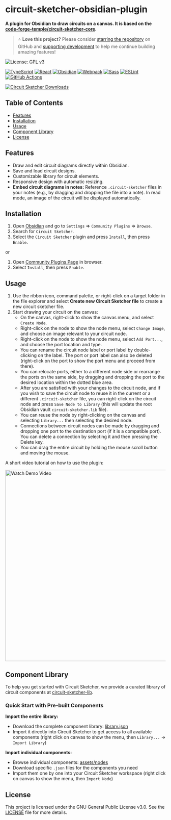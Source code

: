# circuit-sketcher-obsidian-plugin

**A plugin for Obsidian to draw circuits on a canvas. It is based on the [code-forge-temple/circuit-sketcher-core](https://github.com/code-forge-temple/circuit-sketcher-core).**  

> ⭐️ **Love this project?** Please consider [starring the repository](https://github.com/code-forge-temple/circuit-sketcher-obsidian-plugin) on GitHub and [supporting development](https://github.com/sponsors/code-forge-temple) to help me continue building amazing features!

[![License: GPL v3](https://img.shields.io/badge/License-GPL%20v3-blue.svg)](LICENSE)

[![TypeScript](https://img.shields.io/badge/TypeScript-007ACC?logo=typescript&logoColor=white)](https://www.typescriptlang.org/)
[![React](https://img.shields.io/badge/React-20232A?logo=react&logoColor=61DAFB)](https://reactjs.org/)
[![Obsidian](https://img.shields.io/badge/Obsidian-483699?logo=obsidian&logoColor=white)](https://docs.obsidian.md/)
[![Webpack](https://img.shields.io/badge/Webpack-8DD6F9?logo=webpack&logoColor=white)](https://webpack.js.org/)
[![Sass](https://img.shields.io/badge/Sass-CC6699?logo=sass&logoColor=white)](https://sass-lang.com/)
[![ESLint](https://img.shields.io/badge/ESLint-4B32C3?logo=eslint&logoColor=white)](https://eslint.org/)
[![GitHub Actions](https://img.shields.io/badge/GitHub%20Actions-2088FF?logo=githubactions&logoColor=white)](https://github.com/features/actions)

[![Circuit Sketcher Downloads](https://img.shields.io/badge/dynamic/json?url=https%3A%2F%2Fraw.githubusercontent.com%2Fobsidianmd%2Fobsidian-releases%2FHEAD%2Fcommunity-plugin-stats.json&query=%24.%5B%22circuit-sketcher%22%5D.downloads&style=for-the-badge&label=Circuit%20Sketcher%20Downloads)](https://www.obsidianstats.com/plugins/circuit-sketcher)

## Table of Contents

- [Features](#features)
- [Installation](#installation)
- [Usage](#usage)
- [Component Library](#component-library)
- [License](#license)

## Features

- Draw and edit circuit diagrams directly within Obsidian.
- Save and load circuit designs.
- Customizable library for circuit elements.
- Responsive design with automatic resizing.
- **Embed circuit diagrams in notes:** Reference `.circuit-sketcher` files in your notes (e.g., by dragging and dropping the file into a note). In read mode, an image of the circuit will be displayed automatically.

## Installation

1. Open [Obsidian](https://obsidian.md) and go to `Settings` ⇒ `Community Plugins` ⇒ `Browse`.
2. Search for `Circuit Sketcher`.
3. Select the `Circuit Sketcher` plugin and press `Install`, then press `Enable`.

or

1. Open [Community Plugins Page](https://obsidian.md/plugins?id=circuit-sketcher) in browser.
2. Select `Install`, then press `Enable`.

## Usage

1. Use the ribbon icon, command palette, or right-click on a target folder in the file explorer and select **Create new Circuit Sketcher file** to create a new circuit sketcher file.
2. Start drawing your circuit on the canvas:
    - On the canvas, right-click to show the canvas menu, and select `Create Node`.
    - Right-click on the node to show the node menu, select `Change Image`, and choose an image relevant to your circuit node.
    - Right-click on the node to show the node menu, select `Add Port...`, and choose the port location and type.
    - You can rename the circuit node label or port label by double-clicking on the label. The port or port label can also be deleted (right-click on the port to show the port menu and proceed from there).
    - You can relocate ports, either to a different node side or rearrange the ports on the same side, by dragging and dropping the port to the desired location within the dotted blue area.
    - After you are satisfied with your changes to the circuit node, and if you wish to save the circuit node to reuse it in the current or a different `.circuit-sketcher` file, you can right-click on the circuit node and press `Save Node to Library` (this will update the root Obsidian vault `circuit-sketcher.lib` file).
    - You can reuse the node by right-clicking on the canvas and selecting `Library...` then selecting the desired node.
    - Connections between circuit nodes can be made by dragging and dropping one port to the destination port (if it is a compatible port). You can delete a connection by selecting it and then pressing the Delete key.
    - You can drag the entire circuit by holding the mouse scroll button and moving the mouse.

A short video tutorial on how to use the plugin:

[<img src="https://img.youtube.com/vi/S6ifgDb83Pg/maxresdefault.jpg" alt="Watch Demo Video" width="600">](https://www.youtube.com/watch?v=S6ifgDb83Pg)

## Component Library

To help you get started with Circuit Sketcher, we provide a curated library of circuit components at [circuit-sketcher-lib](https://github.com/code-forge-temple/circuit-sketcher-lib).

### Quick Start with Pre-built Components

**Import the entire library:**
- Download the complete component library: [library.json](https://github.com/code-forge-temple/circuit-sketcher-lib/blob/main/assets/lib/library.json)
- Import it directly into Circuit Sketcher to get access to all available components (right click on canvas to show the menu, then `Library...` -> `Import Library`)

**Import individual components:**
- Browse individual components: [assets/nodes](https://github.com/code-forge-temple/circuit-sketcher-lib/tree/main/assets/nodes)
- Download specific `.json` files for the components you need
- Import them one by one into your Circuit Sketcher workspace (right click on canvas to show the menu, then `Import Node`)

## License
This project is licensed under the GNU General Public License v3.0. See the [LICENSE](LICENSE) file for more details.
